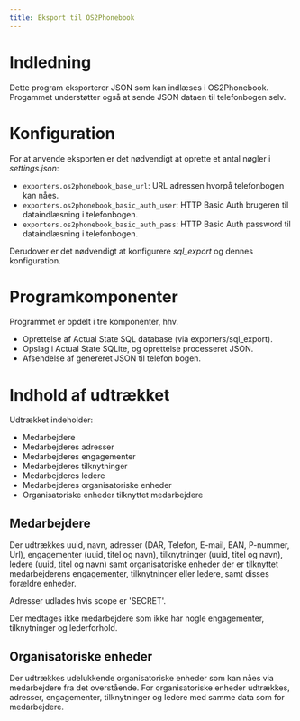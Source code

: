 ```yaml
---
title: Eksport til OS2Phonebook
---
```


# Indledning

Dette program eksporterer JSON som kan indlæses i OS2Phonebook.
Progammet understøtter også at sende JSON dataen til telefonbogen selv.

# Konfiguration

For at anvende eksporten er det nødvendigt at oprette et antal nøgler i
*settings.json*:

-   `exporters.os2phonebook_base_url`: URL adressen hvorpå
    telefonbogen kan nåes.
-   `exporters.os2phonebook_basic_auth_user`: HTTP Basic Auth brugeren
    til dataindlæsning i telefonbogen.
-   `exporters.os2phonebook_basic_auth_pass`: HTTP Basic Auth password
    til dataindlæsning i telefonbogen.

Derudover er det nødvendigt at konfigurere *sql_export* og
dennes konfiguration.

# Programkomponenter

Programmet er opdelt i tre komponenter, hhv.

- Oprettelse af Actual State SQL database (via exporters/sql_export).
- Opslag i Actual State SQLite, og oprettelse processeret JSON.
- Afsendelse af genereret JSON til telefon bogen.

# Indhold af udtrækket

Udtrækket indeholder:

-   Medarbejdere
-   Medarbejderes adresser
-   Medarbejderes engagementer
-   Medarbejderes tilknytninger
-   Medarbejderes ledere
-   Medarbejderes organisatoriske enheder
-   Organisatoriske enheder tilknyttet medarbejdere

## Medarbejdere

Der udtrækkes uuid, navn, adresser (DAR, Telefon, E-mail, EAN, P-nummer,
Url), engagementer (uuid, titel og navn), tilknytninger (uuid, titel og
navn), ledere (uuid, titel og navn) samt organisatoriske enheder der er
tilknyttet medarbejderens engagementer, tilknytninger eller ledere, samt
disses forældre enheder.

Adresser udlades hvis scope er 'SECRET'.

Der medtages ikke medarbejdere som ikke har nogle engagementer,
tilknytninger og lederforhold.

## Organisatoriske enheder

Der udtrækkes udelukkende organisatoriske enheder som kan nåes via
medarbejdere fra det overstående. For organisatoriske enheder udtrækkes,
adresser, engagementer, tilknytninger og ledere med samme data som for
medarbejdere.
